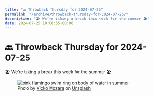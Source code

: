 ```yaml
---
title: "🔙 Throwback Thursday for 2024-07-25"
permalink: "/archive/throwback-thursday-for-2024-07-25/"
description: "🏖️ We’re taking a break this week for the summer 🏖️"
date: 2024-07-25 10:06:35+00:00
---
```


<h1><span style="color: rgb(0, 0, 0)">🔙 </span>Throwback Thursday for 2024-07-25</h1><p>🏖️ <span>We’re taking a break this week for the summer 🏖️</span></p><figure><img src="https://images.unsplash.com/photo-1501426026826-31c667bdf23d?crop=entropy&amp;cs=tinysrgb&amp;fit=max&amp;fm=jpg&amp;ixid=M3w2Mjg2OTV8MHwxfHNlYXJjaHwxfHx2YWNhdGlvbnxlbnwwfHx8fDE3MjE3NzIzNDN8MA&amp;ixlib=rb-4.0.3&amp;q=80&amp;w=1080" alt="pink flamingo swim ring on body of water in summer" draggable="false" contenteditable="false"><figcaption>Photo by <a target="_blank" rel="noopener noreferrer nofollow" href="https://unsplash.com/@vicko?utm_source=Buttondown&amp;utm_medium=referral">Vicko Mozara</a> on <a target="_blank" rel="noopener noreferrer nofollow" href="https://unsplash.com/?utm_source=Buttondown&amp;utm_medium=referral">Unsplash</a></figcaption></figure>
